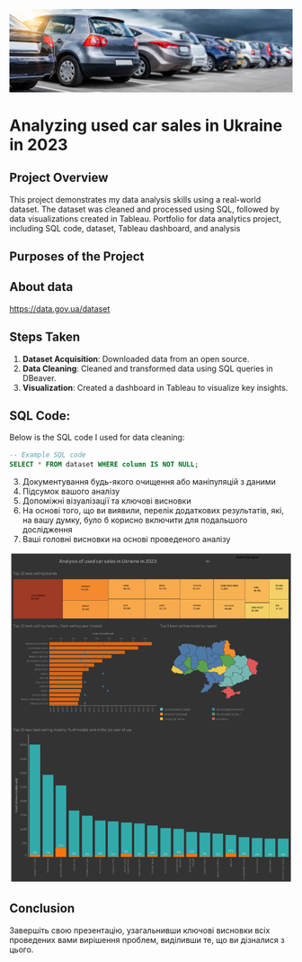 ![Alt text](https://github.com/igor-cp3/data-analytics-portfolio/blob/main/Analysis%20of%20used%20car%20sales%20in%20Ukraine%202023/Cars_image.jpg)


# Analyzing used car sales in Ukraine in 2023


## Project Overview
This project demonstrates my data analysis skills using a real-world dataset. The dataset was cleaned and processed using SQL, followed by data visualizations created in Tableau.
Portfolio for data analytics project, including SQL code, dataset, Tableau dashboard, and analysis

## Purposes of the Project


## About data
https://data.gov.ua/dataset

## Steps Taken
1. **Dataset Acquisition**: Downloaded data from an open source.
2. **Data Cleaning**: Cleaned and transformed data using SQL queries in DBeaver.
3. **Visualization**: Created a dashboard in Tableau to visualize key insights.


## SQL Code:
Below is the SQL code I used for data cleaning:

```sql
-- Example SQL code
SELECT * FROM dataset WHERE column IS NOT NULL;
```


3. Документування будь-якого очищення або маніпуляцій з даними
4. Підсумок вашого аналізу
5. Допоміжні візуалізації та ключові висновки
6. На основі того, що ви виявили, перелік додаткових результатів, які, на вашу думку, було б корисно включити для подальшого дослідження
7. Ваші головні висновки на основі проведеного аналізу

![Alt text](https://github.com/igor-cp3/data-analytics-portfolio/blob/main/Analysis%20of%20used%20car%20sales%20in%20Ukraine%202023/Dashboard%20resize.png)

## Conclusion
 Завершіть свою презентацію, узагальнивши ключові висновки всіх проведених вами вирішення проблем, виділивши те, що ви дізналися з цього.



